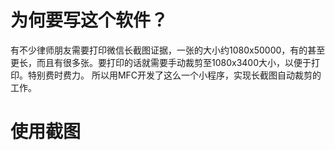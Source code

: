 # 为何要写这个软件？

有不少律师朋友需要打印微信长截图证据，一张的大小约1080x50000，有的甚至更长，而且有很多张。要打印的话就需要手动裁剪至1080x3400大小，以便于打印。特别费时费力。
所以用MFC开发了这么一个小程序，实现长截图自动裁剪的工作。

# 使用截图

